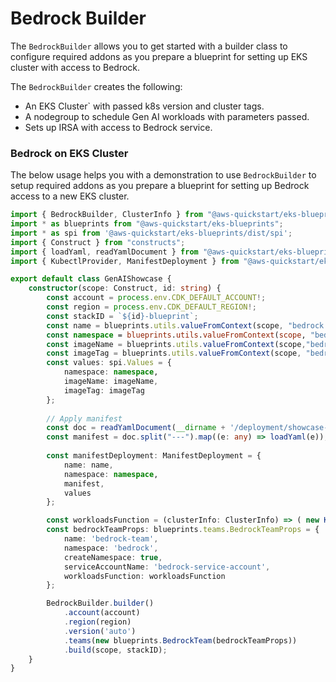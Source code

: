 # Bedrock Builder

The `BedrockBuilder` allows you to get started with a builder class to configure required addons as you prepare a blueprint for setting up EKS cluster with access to Bedrock.

The `BedrockBuilder` creates the following:

- An EKS Cluster` with passed k8s version and cluster tags.
- A nodegroup to schedule Gen AI workloads with parameters passed.
- Sets up IRSA with access to Bedrock service.

### Bedrock on EKS Cluster

The below usage helps you with a demonstration to use `BedrockBuilder` to setup required addons as you prepare a blueprint for setting up Bedrock access to a new EKS cluster.

```typescript
import { BedrockBuilder, ClusterInfo } from "@aws-quickstart/eks-blueprints";
import * as blueprints from "@aws-quickstart/eks-blueprints";
import * as spi from '@aws-quickstart/eks-blueprints/dist/spi';
import { Construct } from "constructs";
import { loadYaml, readYamlDocument } from "@aws-quickstart/eks-blueprints/dist/utils";
import { KubectlProvider, ManifestDeployment } from "@aws-quickstart/eks-blueprints/dist/addons/helm-addon/kubectl-provider";

export default class GenAIShowcase {
    constructor(scope: Construct, id: string) {
        const account = process.env.CDK_DEFAULT_ACCOUNT!;
        const region = process.env.CDK_DEFAULT_REGION!;
        const stackID = `${id}-blueprint`;
        const name = blueprints.utils.valueFromContext(scope, "bedrock.pattern.name", "showcase");
        const namespace = blueprints.utils.valueFromContext(scope, "bedrock.pattern.namespace", "bedrock");
        const imageName = blueprints.utils.valueFromContext(scope,"bedrock.pattern.image.name", undefined);
        const imageTag = blueprints.utils.valueFromContext(scope, "bedrock.pattern.image.tag", undefined);
        const values: spi.Values = {
            namespace: namespace,
            imageName: imageName,
            imageTag: imageTag
        };
    
        // Apply manifest
        const doc = readYamlDocument(__dirname + '/deployment/showcase-deployment.ytpl');
        const manifest = doc.split("---").map((e: any) => loadYaml(e));
    
        const manifestDeployment: ManifestDeployment = {
            name: name,
            namespace: namespace,
            manifest,
            values
        };

        const workloadsFunction = (clusterInfo: ClusterInfo) => ( new KubectlProvider(clusterInfo).addManifest(manifestDeployment));
        const bedrockTeamProps: blueprints.teams.BedrockTeamProps = {
            name: 'bedrock-team',
            namespace: 'bedrock',
            createNamespace: true,
            serviceAccountName: 'bedrock-service-account',
            workloadsFunction: workloadsFunction
        }; 

        BedrockBuilder.builder()
            .account(account)
            .region(region)
            .version('auto')
            .teams(new blueprints.BedrockTeam(bedrockTeamProps))
            .build(scope, stackID);
    }
}

```